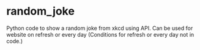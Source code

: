 # random_joke
Python code to show a random joke from xkcd using API. Can be used for website on refresh or every day (Conditions for refresh or every day not in code.)
